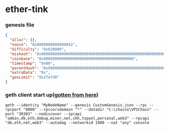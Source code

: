 # ether-tink

### genesis file
```json
{
  "alloc": {},
  "nonce": "0x0000000000000042",
  "difficulty": "0x020000",
  "mixhash": "0x0000000000000000000000000000000000000000000000000000000000000000",
  "coinbase": "0x0000000000000000000000000000000000000000",
  "timestamp": "0x00",
  "parentHash": "0x0000000000000000000000000000000000000000000000000000000000000000",
  "extraData": "0x",
  "gasLimit": "0x2fefd8"
}
```

### geth client start up([gotten from here](https://souptacular.gitbooks.io/ethereum-tutorials-and-tips-by-hudson/content/private-chain.html))
```
geth --identity "MyNodeName" --genesis CustomGenesis.json --rpc --rpcport "8000" --rpccorsdomain "*" --datadir "C:\chains\VPSChain" --port "30303" --nodiscover --ipcapi "admin,db,eth,debug,miner,net,shh,txpool,personal,web3" --rpcapi "db,eth,net,web3" --autodag --networkid 1900 --nat "any" console
```
